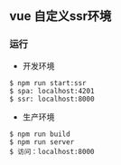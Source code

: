 ## vue 自定义ssr环境

### 运行
- 开发环境
```text
$ npm run start:ssr
$ spa: localhost:4201
$ ssr: localhost:8000
```

- 生产环境
```text
$ npm run build
$ npm run server
$ 访问：localhost:8000
```
